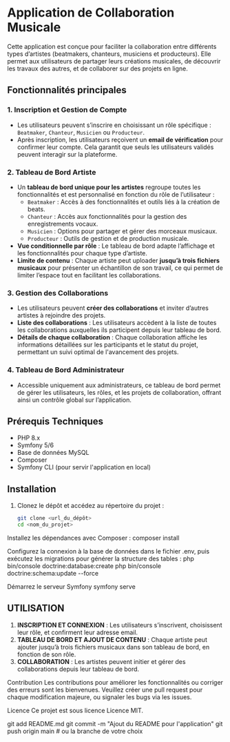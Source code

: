 # Application de Collaboration Musicale

Cette application est conçue pour faciliter la collaboration entre différents types d’artistes (beatmakers, chanteurs, musiciens et producteurs). Elle permet aux utilisateurs de partager leurs créations musicales, de découvrir les travaux des autres, et de collaborer sur des projets en ligne.

## Fonctionnalités principales

### 1. Inscription et Gestion de Compte
- Les utilisateurs peuvent s’inscrire en choisissant un rôle spécifique : `Beatmaker`, `Chanteur`, `Musicien` ou `Producteur`.
- Après inscription, les utilisateurs reçoivent un **email de vérification** pour confirmer leur compte. Cela garantit que seuls les utilisateurs validés peuvent interagir sur la plateforme.
  
### 2. Tableau de Bord Artiste
- Un **tableau de bord unique pour les artistes** regroupe toutes les fonctionnalités et est personnalisé en fonction du rôle de l’utilisateur :
  - `Beatmaker` : Accès à des fonctionnalités et outils liés à la création de beats.
  - `Chanteur` : Accès aux fonctionnalités pour la gestion des enregistrements vocaux.
  - `Musicien` : Options pour partager et gérer des morceaux musicaux.
  - `Producteur` : Outils de gestion et de production musicale.
- **Vue conditionnelle par rôle** : Le tableau de bord adapte l’affichage et les fonctionnalités pour chaque type d’artiste.
- **Limite de contenu** : Chaque artiste peut uploader **jusqu’à trois fichiers musicaux** pour présenter un échantillon de son travail, ce qui permet de limiter l’espace tout en facilitant les collaborations.

### 3. Gestion des Collaborations
- Les utilisateurs peuvent **créer des collaborations** et inviter d’autres artistes à rejoindre des projets.
- **Liste des collaborations** : Les utilisateurs accèdent à la liste de toutes les collaborations auxquelles ils participent depuis leur tableau de bord.
- **Détails de chaque collaboration** : Chaque collaboration affiche les informations détaillées sur les participants et le statut du projet, permettant un suivi optimal de l'avancement des projets.

### 4. Tableau de Bord Administrateur
- Accessible uniquement aux administrateurs, ce tableau de bord permet de gérer les utilisateurs, les rôles, et les projets de collaboration, offrant ainsi un contrôle global sur l’application.

## Prérequis Techniques

- PHP 8.x
- Symfony 5/6
- Base de données MySQL
- Composer
- Symfony CLI (pour servir l'application en local)

## Installation

1. Clonez le dépôt et accédez au répertoire du projet :
   ```bash
   git clone <url_du_dépôt>
   cd <nom_du_projet>

Installez les dépendances avec Composer :
composer install

Configurez la connexion à la base de données dans le fichier .env, puis exécutez les migrations pour générer la structure des tables :
php bin/console doctrine:database:create
php bin/console doctrine:schema:update --force

Démarrez le serveur Symfony 
symfony serve

## UTILISATION

1. **INSCRIPTION ET CONNEXION** : Les utilisateurs s’inscrivent, choisissent leur rôle, et confirment leur adresse email.
2. **TABLEAU DE BORD ET AJOUT DE CONTENU** : Chaque artiste peut ajouter jusqu’à trois fichiers musicaux dans son tableau de bord, en fonction de son rôle.
3. **COLLABORATION** : Les artistes peuvent initier et gérer des collaborations depuis leur tableau de bord.


Contribution
Les contributions pour améliorer les fonctionnalités ou corriger des erreurs sont les bienvenues. Veuillez créer une pull request pour chaque modification majeure, ou signaler les bugs via les issues.

Licence
Ce projet est sous licence Licence MIT.

git add README.md
git commit -m "Ajout du README pour l'application"
git push origin main  # ou la branche de votre choix